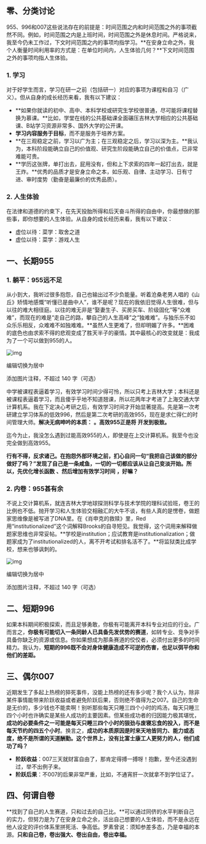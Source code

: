 ## 零、分类讨论

955、996和007这些说法存在的前提是：时间范围之内和时间范围之外的事项截然不同。例如，时间范围之内是上班时间，时间范围之外是休息时间。严格说来，我至今仍未工作过，下文时间范围之内的事项均指学习。**在安身立命之外，我个人衡量时间利用率的方式是：在单位时间内，人生体验几何？**下文时间范围之外的事项均指人生体验。

### 1. 学习

对于好学生而言，学习在研一之前（包括研一）对应的事项为课程和自习（广义）。但从自身的成长经历来看，我有以下建议：

- **如果你就读的初中、高中、本科学校或研究生学校很普通，尽可能将课程替换为慕课。**比如，学堂在线的公共基础课全面碾压吉林大学相应的公共基础课、B站学习资源非常多、国外大学的公开课。
- **学习内容服务于目标**，而不是服务于培养方案。
- **在三观稳定之前，学习以广为主；在三观稳定之后，学习以深为主。**我认为，本科阶段能确立自己的价值观、研究生阶段能确立自己的价值点，已非常难能可贵。
- **学历这张牌，单打出去，屁用没有，但和上下求索的四年一起打出去，就是王炸。**优秀的品质才是安身立命之本，如乐观、自律、主动学习、日有寸进、审时度势（勤奋是最廉价的优秀品质）。

### 2. 人生体验

在法律和道德的约束下，在先天投胎所得和后天奋斗所得的自由中，你最想做的那些事，即你想要的人生体验。从自身的成长经历来看，我有以下建议：

- 虚位以待：菜学：取舍之道
- 虚位以待：菜学：游戏人生

## 一、长期955

### 1. 躺平：955远不足

从小到大，我听过很多抱怨，自己也输出过不少负能量。听着沧桑老男人唱的《山丘》矫情地感慨“听懂已是曲中人”，谁不是呢？现在的我依旧觉得人生很难，但与以往的难大相径庭。以往的难无非是“娶妻生子、买房买车、阶级固化”等“众难难”，而现在的难是“走自己的路，攀自己的人生高峰”之“独难难”。与独乐乐不如众乐乐相反，众难难不如独难难。**虽然人生更难了，但却明媚了许多。**困难的底色也由求索不得的悲观变成了胜天半子的豪情。其中最核心的改变就是：我成为了一个可以做到955的人。

![img](https://pic1.zhimg.com/80/v2-e1b3174ea6a917d8ed3f364a201d527d_1440w.jpg?source=d16d100b)



编辑切换为居中

添加图片注释，不超过 140 字（可选）

中学被课程表逼着学习，有效学习时间少得可怜，所以只考上吉林大学；本科还是被课程表逼着学习，而且傻乎乎地不知道翘课，所以花两年才考进了上海交通大学计算机系。我在下定决心考研之后，有效学习时间才开始显著提高。先是第一次考研建立学习体系的低效996，然后是第二次考研的高效955，现在是求仁得仁的时间管理大师。**解决无病呻吟的本质：**  **。高效955正是将**  **开发到极致。**

迄今为止，我没怎么遇到过能高效955的人，即使是在上交计算机系。我至今也没完全做到高效955。

**行有不得，反求诸己。在抱怨外部环境之前，扪心自问一句“我把自己该做的部分做好了吗？”发现了自己是一条咸鱼，一切的一切都应该从让自己变淡开始。所以，先优化增长函数**  **、然后增加有效学习时间**  **，好嘛？**

### 2. 内卷：955甚有余

不说上交计算机系，就连吉林大学地球探测科学与技术学院的理科试验班，卷王的比例也不低。抛开学习和人生体验交相融汇的大牛不谈，有些人真的是愣卷，做题家思维像是被写进了DNA里。在《肖申克的救赎》里，Red用“institutionalized”这个词解释Brooks的自寻短见。我觉得，这个词用来解释做题家思维也非常妥帖。**学校是institution；应试教育是institutionalization；做题家成为了institutionalized的人，离不开考试和排名活不了。**将监狱类比成学校，想来也够讽刺的。

![img](https://picx.zhimg.com/80/v2-15ce34e486f3204feac19493a2be0df5_1440w.jpg?source=d16d100b)



编辑切换为居中

添加图片注释，不超过 140 字（可选）

## 二、短期996

如果本科期间积极探索，而且足够勇敢，你极有可能离开本科专业对应的行业。广而言之，**你极有可能切入一条同龄人已具备先发优势的赛道**，如转专业、竞争对手具备你缺乏的资源或信息。你如果想成为那条赛道的佼佼者，必须付出更多的时间精力。我认为，**短期的996既不会对身体健康造成不可逆的伤害，也足以弭平你和他们的差距。**

## 三、偶尔007

近期发生了多起上热榜的猝死事件，没能上热榜的还有多少呢？我个人认为，除非某件事情能带来阶跃收益或者避免阶跃后果，否则绝不值得为之007。自己的生命是无价的，多少钱也不能卖啊！别听那些每天只睡三四个小时的鸡汤，每天只睡三四个小时也许确实是某些人成功的主要因素。但某些成功者的归因能力极其堪忧，**成功的必要条件之一可能是每天只睡三四个小时的狠劲与废寝忘食的投入，而不是每天节约的四五个小时**。换言之，**成功的本质原因是时来天地皆同力、能力或态度，绝不是所谓的天道酬勤。这个世界上，没有比富士康工人更努力的人，他们成功了吗？**

- **阶跃收益**：007三天就财富自由了，那肯定得搏一搏呀！抱歉，至今还没遇到过，举不出例子来。
- **阶跃后果**：不007的后果非常严重，比如，不通宵肝一次就拿不到学位证了。

## 四、何谓自卷

**找到了自己的人生赛道，只和过去的自己比。**可以通过同侪的水平判断自己的实力，但努力是为了在安身立命之余，活出自己想要的人生体验，而不是永远在他人设定的评价体系里拼死活、争高低。罗素曾说：须知参差多态，乃是幸福的本源。**只和自己卷，卷出强大、卷出自由，卷出幸福。**